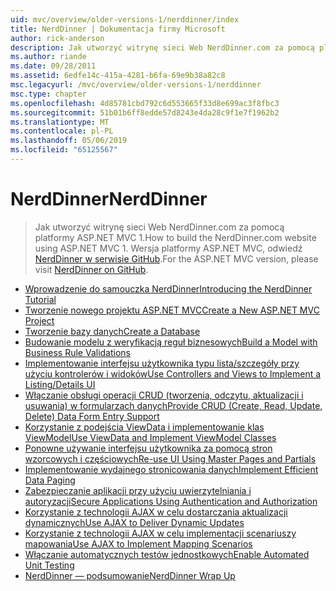 ```yaml
---
uid: mvc/overview/older-versions-1/nerddinner/index
title: NerdDinner | Dokumentacja firmy Microsoft
author: rick-anderson
description: Jak utworzyć witrynę sieci Web NerdDinner.com za pomocą platformy ASP.NET MVC 1. Dla wersji platformy ASP.NET MVC 3 odwiedź stronę nerddinner w witrynie GitHub.
ms.author: riande
ms.date: 09/28/2011
ms.assetid: 6edfe14c-415a-4281-b6fa-69e9b38a82c8
msc.legacyurl: /mvc/overview/older-versions-1/nerddinner
msc.type: chapter
ms.openlocfilehash: 4d85781cbd792c6d553665f33d8e699ac3f8fbc3
ms.sourcegitcommit: 51b01b6ff8edde57d8243e4da28c9f1e7f1962b2
ms.translationtype: MT
ms.contentlocale: pl-PL
ms.lasthandoff: 05/06/2019
ms.locfileid: "65125567"
---
```

# <a name="nerddinner"></a><span data-ttu-id="0379a-104">NerdDinner</span><span class="sxs-lookup"><span data-stu-id="0379a-104">NerdDinner</span></span>

> <span data-ttu-id="0379a-105">Jak utworzyć witrynę sieci Web NerdDinner.com za pomocą platformy ASP.NET MVC 1.</span><span class="sxs-lookup"><span data-stu-id="0379a-105">How to build the NerdDinner.com website using ASP.NET MVC 1.</span></span> <span data-ttu-id="0379a-106">Wersja platformy ASP.NET MVC, odwiedź [NerdDinner w serwisie GitHub](https://github.com/AspNetMVPSamples/NerdDinner).</span><span class="sxs-lookup"><span data-stu-id="0379a-106">For the ASP.NET MVC version, please visit [NerdDinner on GitHub](https://github.com/AspNetMVPSamples/NerdDinner).</span></span>

- [<span data-ttu-id="0379a-107">Wprowadzenie do samouczka NerdDinner</span><span class="sxs-lookup"><span data-stu-id="0379a-107">Introducing the NerdDinner Tutorial</span></span>](introducing-the-nerddinner-tutorial.md)
- [<span data-ttu-id="0379a-108">Tworzenie nowego projektu ASP.NET MVC</span><span class="sxs-lookup"><span data-stu-id="0379a-108">Create a New ASP.NET MVC Project</span></span>](create-a-new-aspnet-mvc-project.md)
- [<span data-ttu-id="0379a-109">Tworzenie bazy danych</span><span class="sxs-lookup"><span data-stu-id="0379a-109">Create a Database</span></span>](create-a-database.md)
- [<span data-ttu-id="0379a-110">Budowanie modelu z weryfikacją reguł biznesowych</span><span class="sxs-lookup"><span data-stu-id="0379a-110">Build a Model with Business Rule Validations</span></span>](build-a-model-with-business-rule-validations.md)
- [<span data-ttu-id="0379a-111">Implementowanie interfejsu użytkownika typu lista/szczegóły przy użyciu kontrolerów i widoków</span><span class="sxs-lookup"><span data-stu-id="0379a-111">Use Controllers and Views to Implement a Listing/Details UI</span></span>](use-controllers-and-views-to-implement-a-listingdetails-ui.md)
- [<span data-ttu-id="0379a-112">Włączanie obsługi operacji CRUD (tworzenia, odczytu, aktualizacji i usuwania) w formularzach danych</span><span class="sxs-lookup"><span data-stu-id="0379a-112">Provide CRUD (Create, Read, Update, Delete) Data Form Entry Support</span></span>](provide-crud-create-read-update-delete-data-form-entry-support.md)
- [<span data-ttu-id="0379a-113">Korzystanie z podejścia ViewData i implementowanie klas ViewModel</span><span class="sxs-lookup"><span data-stu-id="0379a-113">Use ViewData and Implement ViewModel Classes</span></span>](use-viewdata-and-implement-viewmodel-classes.md)
- [<span data-ttu-id="0379a-114">Ponowne używanie interfejsu użytkownika za pomocą stron wzorcowych i częściowych</span><span class="sxs-lookup"><span data-stu-id="0379a-114">Re-use UI Using Master Pages and Partials</span></span>](re-use-ui-using-master-pages-and-partials.md)
- [<span data-ttu-id="0379a-115">Implementowanie wydajnego stronicowania danych</span><span class="sxs-lookup"><span data-stu-id="0379a-115">Implement Efficient Data Paging</span></span>](implement-efficient-data-paging.md)
- [<span data-ttu-id="0379a-116">Zabezpieczanie aplikacji przy użyciu uwierzytelniania i autoryzacji</span><span class="sxs-lookup"><span data-stu-id="0379a-116">Secure Applications Using Authentication and Authorization</span></span>](secure-applications-using-authentication-and-authorization.md)
- [<span data-ttu-id="0379a-117">Korzystanie z technologii AJAX w celu dostarczania aktualizacji dynamicznych</span><span class="sxs-lookup"><span data-stu-id="0379a-117">Use AJAX to Deliver Dynamic Updates</span></span>](use-ajax-to-deliver-dynamic-updates.md)
- [<span data-ttu-id="0379a-118">Korzystanie z technologii AJAX w celu implementacji scenariuszy mapowania</span><span class="sxs-lookup"><span data-stu-id="0379a-118">Use AJAX to Implement Mapping Scenarios</span></span>](use-ajax-to-implement-mapping-scenarios.md)
- [<span data-ttu-id="0379a-119">Włączanie automatycznych testów jednostkowych</span><span class="sxs-lookup"><span data-stu-id="0379a-119">Enable Automated Unit Testing</span></span>](enable-automated-unit-testing.md)
- [<span data-ttu-id="0379a-120">NerdDinner — podsumowanie</span><span class="sxs-lookup"><span data-stu-id="0379a-120">NerdDinner Wrap Up</span></span>](nerddinner-wrap-up.md)
